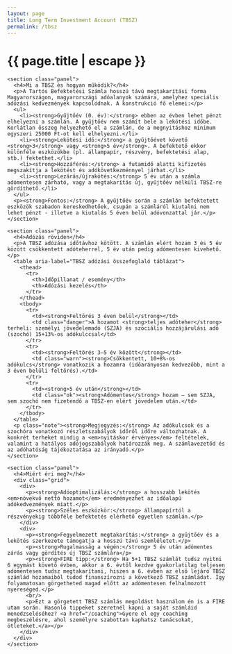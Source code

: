 ```yaml
---
layout: page
title: Long Term Investment Account (TBSZ)
permalink: /tbsz
---
```


<h1 class="page-title">{{ page.title | escape }}</h1>

<html lang="hu">
<head>
  <meta charset="utf-8" />
  <meta name="viewport" content="width=device-width, initial-scale=1" />
  <title>TBSZ – rövid ismertető és adózás</title>
  
</head>
<body>
  <main class="container">

    <section class="panel">
      <h4>Mi a TBSZ és hogyan működik?</h4>
      <p>A Tartós Befektetési Számla hosszú távú megtakarítási forma Magyarországon, magyarországi adóalanyok számára, amelyhez speciális adózási kedvezmények kapcsolódnak. A konstrukció fő elemei:</p>
      <ul>
        <li><strong>Gyűjtőév (0. év):</strong> ebben az évben lehet pénzt elhelyezni a számlán. A gyűjtőév nem számít bele a lekötési időbe. Korlátlan összeg helyezhető el a számlán, de a megnyitáshoz minimum egyszeri 25000 Ft-ot kell elhelyezni.</li>
        <li><strong>Lekötési idő:</strong> a gyűjtőévet követő <strong>3</strong> vagy <strong>5 év</strong>. A befektető ekkor különféle eszközökbe (pl. állampapír, részvény, befektetési alap, stb.) fektethet.</li>
        <li><strong>Hozzáférés:</strong> a futamidő alatti kifizetés megszakítja a lekötést és adókövetkezménnyel járhat.</li>
        <li><strong>Lezárás/újrakötés:</strong> 5 év után a számla adómentesen zárható, vagy a megtakarítás új, gyűjtőév nélküli TBSZ-re gördíthető.</li>
      </ul>
	  <p><strong>Fontos:</strong> A gyűjtőév során a számlán befektetett eszközök szabadon kereskedhetőek, csupán a számláról kiutalni nem lehet pénzt - illetve a kiutalás 5 éven belül adóvonzattal jár.</p>
    </section>

    <section class="panel">
      <h4>Adózás röviden</h4>
      <p>A TBSZ adózása időtávhoz kötött. A számlán elért hozam 3 és 5 év között csökkentett adóteherrel, 5 év után pedig adómentesen kivehető.</p>
      <table aria-label="TBSZ adózási összefoglaló táblázat">
        <thead>
          <tr>
            <th>Időpillanat / esemény</th>
            <th>Adózási kezelés</th>
          </tr>
        </thead>
        <tbody>
          <tr>
            <td><strong>Feltörés 3 éven belül</strong></td>
            <td class="danger">A hozamot <strong>teljes adóteher</strong> terheli: személyi jövedelemadó (SZJA) és szociális hozzájárulási adó (szochó) 15+13%-os adókulccsal</td>
          </tr>
          <tr>
            <td><strong>Feltörés 3–5 év között</strong></td>
            <td class="warn"><strong>Csökkentett, 10+8%-os adókulcs</strong> vonatkozik a hozamra (időarányosan kedvezőbb, mint a 3 éven belüli feltörés).</td>
          </tr>
          <tr>
            <td><strong>5 év után</strong></td>
            <td class="ok"><strong>Adómentes</strong> hozam – sem SZJA, sem szochó nem fizetendő a TBSZ-en elért jövedelem után.</td>
          </tr>
        </tbody>
      </table>
      <p class="note"><strong>Megjegyzés:</strong> Az adókulcsok és a szochóra vonatkozó részletszabályok időről időre változhatnak. A konkrét terheket mindig a <em>nyitáskor érvényes</em> feltételek, valamint a hatályos adójogszabályok határozzák meg. A számlavezetőd és az adóhatóság tájékoztatása az irányadó.</p>
    </section>

    <section class="panel">
      <h4>Miért éri meg?</h4>
      <div class="grid">
        <div>
          <p><strong>Adóoptimalizálás:</strong> a hosszabb lekötés <em>növekvő nettó hozamot</em> eredményezhet az időalapú adókedvezmények miatt.</p>
          <p><strong>Széles eszközkör:</strong> állampapírtól a részvényekig többféle befektetés elérhető egyetlen számlán.</p>
        </div>
        <div>
          <p><strong>Fegyelmezett megtakarítás:</strong> a gyűjtőév és a lekötés szerkezete támogatja a hosszú távú szemléletet.</p>
          <p><strong>Rugalmasság a végén:</strong> 5 év után adómentes zárás vagy gördítés új TBSZ számlára</p>
		  <p><strong>FIRE tipp:</strong> Ha 5+1 TBSZ számlát tudsz nyitni 6 egymást követő évben, akkor a 6. évtől kezdve gyakorlatilag teljesen adómentesen tudsz megtakarítani, hiszen a 6. évben az első lejáró TBSZ számlád hozamaiból tudod finanszírozni a következő TBSZ számládat. Így folyamatosan görgetheted magad előtt az adómentesen felhalmozott nyereséged.</p>
		  <br/>
		  <p>Ezt a görgetett TBSZ számlás megoldást használom én is a FIRE utam során. Hasonló tippeket szeretnél kapni a saját számláid menedzseléséhez? <a href="/coaching">Gyere el egy coaching megbeszélésre, ahol személyre szabottan kaphatsz tanácsokat, ötleteket.</a></p>
        </div>
      </div>
    </section>
  </main>
</body>
</html>
